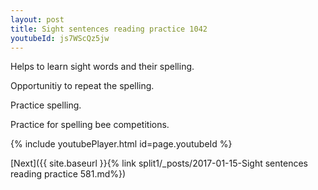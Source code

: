 ```yaml
---
layout: post
title: Sight sentences reading practice 1042
youtubeId: js7WScQz5jw
---
```

 
 
Helps to learn sight words and their spelling.

Opportunitiy to repeat the spelling. 

Practice spelling. 
 
Practice for spelling bee competitions. 
 
{% include youtubePlayer.html id=page.youtubeId %}
 
 

[Next]({{ site.baseurl }}{% link  split1/_posts/2017-01-15-Sight sentences reading practice 581.md%})
 
